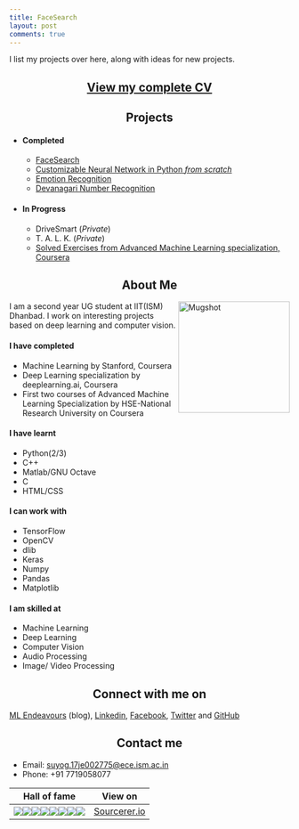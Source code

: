 ```yaml
---
title: FaceSearch
layout: post
comments: true
---
```


<head><link rel="shortcut icon" type="image/png" href="favicon.png"></head>
I list my projects over here, along with ideas for new projects.<br />
<h2 align="center"><a href="./CV.pdf">View my complete CV</a></h2>

<h2 align="center"> Projects </h2>

- #### Completed
  * [FaceSearch](https://IAmSuyogJadhav.github.io/FaceSearch/)
  * [Customizable Neural Network in Python _from scratch_ ](https://github.com/IAmSuyogJadhav/Neural-Network-in-Python-using-Numpy)
  * [Emotion Recognition](https://github.com/IAmSuyogJadhav/Emotion-Recognition)
  * [Devanagari Number Recognition](https://github.com/IAmSuyogJadhav/Devanagari-Number-Recognition)

- #### In Progress
  * DriveSmart (_Private_)
  * T. A. L. K. (_Private_)
  * [Solved Exercises from Advanced Machine Learning specialization, Coursera](../AML-Specialization-Exercises-Coursera)

<h2 align="center"> About Me </h2>

<img align="right" src="https://avatars1.githubusercontent.com/u/30121918?s=460&v=4" alt="Mugshot" height="200" width="200">

I am a second year UG student at IIT(ISM) Dhanbad. I work on interesting projects based on deep learning and computer vision.
#### I have completed
- Machine Learning by Stanford, Coursera
- Deep Learning specialization by deeplearning.ai, Coursera
- First two courses of Advanced Machine Learning Specialization by HSE-National Research University on Coursera

#### I have learnt
- Python(2/3)
- C++
- Matlab/GNU Octave
- C
- HTML/CSS

#### I can work with
- TensorFlow
- OpenCV
- dlib
- Keras
- Numpy
- Pandas
- Matplotlib

#### I am skilled at
- Machine Learning
- Deep Learning
- Computer Vision
- Audio  Processing
- Image/ Video Processing

<h2 align="center"> Connect with me on </h2>

[ML Endeavours](http://www.mlendeavours.wordpress.com) (blog), [Linkedin](https://www.linkedin.com/in/IAmSuyogJadhav/), [Facebook](https://www.facebook.com/IAmSuyogJadhav), [Twitter](https://www.twitter.com/IAmSuyogJadhav) and [GitHub](https://github.com/IAmSuyogJadhav)

<h2 align="center"> Contact me </h2>

- Email: [suyog.17je002775@ece.ism.ac.in](mailto:suyog.17je002775@ece.ism.ac.in)
- Phone: +91 7719058077


Hall of fame | View on
:--------------------------------------------------------------------------------------------:|:--:
[![](https://sourcerer.io/fame/IAmSuyogJadhav/IAmSuyogJadhav/iamsuyogjadhav.github.io/images/0)](https://sourcerer.io/fame/IAmSuyogJadhav/IAmSuyogJadhav/iamsuyogjadhav.github.io/links/0)[![](https://sourcerer.io/fame/IAmSuyogJadhav/IAmSuyogJadhav/iamsuyogjadhav.github.io/images/1)](https://sourcerer.io/fame/IAmSuyogJadhav/IAmSuyogJadhav/iamsuyogjadhav.github.io/links/1)[![](https://sourcerer.io/fame/IAmSuyogJadhav/IAmSuyogJadhav/iamsuyogjadhav.github.io/images/2)](https://sourcerer.io/fame/IAmSuyogJadhav/IAmSuyogJadhav/iamsuyogjadhav.github.io/links/2)[![](https://sourcerer.io/fame/IAmSuyogJadhav/IAmSuyogJadhav/iamsuyogjadhav.github.io/images/3)](https://sourcerer.io/fame/IAmSuyogJadhav/IAmSuyogJadhav/iamsuyogjadhav.github.io/links/3)[![](https://sourcerer.io/fame/IAmSuyogJadhav/IAmSuyogJadhav/iamsuyogjadhav.github.io/images/4)](https://sourcerer.io/fame/IAmSuyogJadhav/IAmSuyogJadhav/iamsuyogjadhav.github.io/links/4)[![](https://sourcerer.io/fame/IAmSuyogJadhav/IAmSuyogJadhav/iamsuyogjadhav.github.io/images/5)](https://sourcerer.io/fame/IAmSuyogJadhav/IAmSuyogJadhav/iamsuyogjadhav.github.io/links/5)[![](https://sourcerer.io/fame/IAmSuyogJadhav/IAmSuyogJadhav/iamsuyogjadhav.github.io/images/6)](https://sourcerer.io/fame/IAmSuyogJadhav/IAmSuyogJadhav/iamsuyogjadhav.github.io/links/6)[![](https://sourcerer.io/fame/IAmSuyogJadhav/IAmSuyogJadhav/iamsuyogjadhav.github.io/images/7)](https://sourcerer.io/fame/IAmSuyogJadhav/IAmSuyogJadhav/iamsuyogjadhav.github.io/links/7) | [Sourcerer.io](https://sourcerer.io/IAmSuyogJadhav/)
